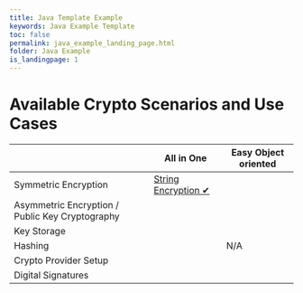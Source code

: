 ```yaml
---
title: Java Template Example
keywords: Java Example Template
toc: false
permalink: java_example_landing_page.html
folder: Java Example
is_landingpage: 1
---
```


# Available Crypto Scenarios and Use Cases

|                                                 | All in One                             | Easy Object oriented                 |
|-------------------------------------------------|----------------------------------------|--------------------------------------|
| Symmetric Encryption                            | [String Encryption ✔](java_example_encryption_symmetric.html) |                     |
| Asymmetric Encryption / Public Key Cryptography |                                        |                                      |
| Key Storage                                     |                                        |                                      |
| Hashing                                         |                                        | N/A                                  |
| Crypto Provider Setup                           |                                        |                                      |
| Digital Signatures                              |                                        |                                      |
